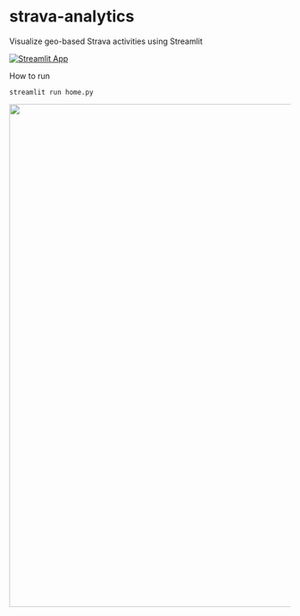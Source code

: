 # strava-analytics

Visualize geo-based Strava activities using Streamlit

[![Streamlit App](https://static.streamlit.io/badges/streamlit_badge_black_white.svg)](https://share.streamlit.io/johnphilipp/strava-analytics/home.py/)

How to run
```
streamlit run home.py
```

<img src="https://p-john.com/wp-content/uploads/2022/09/strava-analytics-wallpaper.png" width=900>
